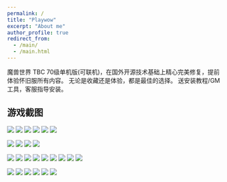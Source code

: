```yaml
---
permalink: /
title: "Playwow"
excerpt: "About me"
author_profile: true
redirect_from: 
  - /main/
  - /main.html
---
```


魔兽世界 TBC 70级单机版(可联机)，在国外开源技术基础上精心完美修复，提前体验怀旧服所有内容。
无论是收藏还是体验，都是最佳的选择。
送安装教程/GM工具，客服指导安装。



## 游戏截图
![](../images/ds1.jpg)
![](../images/ds2.jpeg)
![](../images/ds3.jpeg)
![](../images/ds4.jpeg)
![](../images/ds5.jpeg)
![](../images/ds6.jpeg)


![](../images/fb1.jpg)
![](../images/fb2.jpeg)
![](../images/fb3.jpeg)
![](../images/fb4.jpeg)


![](../images/bt1.jpg)
![](../images/bt2.jpeg)
![](../images/bt3.jpeg)
![](../images/bt4.jpeg)
![](../images/bt5.jpg)
![](../images/bt6.jpeg)
![](../images/bt7.jpeg)
![](../images/bt8.jpeg)
![](../images/bt9.jpeg)


![](../images/sw1.jpg)
![](../images/sw2.jpeg)
![](../images/sw3.jpeg)
![](../images/sw4.jpeg)
![](../images/sw5.jpeg)
![](../images/sw6.jpeg)
